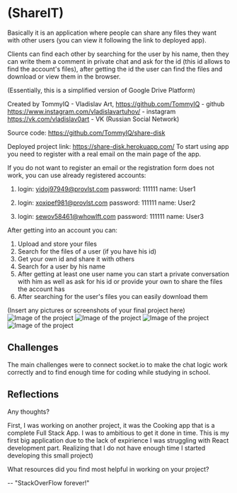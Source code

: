 
# (ShareIT)

Basically it is an application where people can share any files they want with other users (you can view it following the link to deployed app).

Clients can find each other by searching for the user by his name, then they can write them a comment in private chat and ask for the id (this id allows to find the account's files), after getting the id the user can find the files and download or view them in the browser.

(Essentially, this is a simplified version of Google Drive Platform)

Created by TommyIQ - Vladislav Art, 
https://github.com/TommyIQ - github
https://www.instagram.com/vladislavartuhov/ - instagram
https://vk.com/vladislav0art - VK (Russian Social Network)

Source code: https://github.com/TommyIQ/share-disk

Deployed project link: https://share-disk.herokuapp.com/
To start using app you need to register with a real email on the main page of the app.

If you do not want to register an email or the registration form does not work, you can use already registered accounts:
1) login: yidoj97949@provlst.com
   password: 111111
   name: User1

2) login: xoxipef981@provlst.com
   password: 111111
   name: User2

3) login: sewov58461@whowlft.com
   password: 111111
   name: User3

After getting into an account you can:
1) Upload and store your files
2) Search for the files of a user (if you have his id)
3) Get your own id and share it with others
4) Search for a user by his name
5) After getting at least one user name you can start a private conversation with him as well as ask for his id or provide your own to share the files the account has
6) After searching for the user's files you can easily download them

(Insert any pictures or screenshots of your final project here)
![Image of the project](/readme_images/img1.png)
![Image of the project](/readme_images/img2.png)
![Image of the project](/readme_images/img3.png)
![Image of the project](/readme_images/img4.png)

## Challenges

The main challenges were to connect socket.io to make the chat logic work correctly and to find enough time for coding while studying in school.

## Reflections
Any thoughts?

First, I was working on another project, it was the Cooking app that is a complete Full Stack App. I was to ambitious to get it done in time. This is my first big application due to the lack of expirience I was struggling with React development part. Realizing that I do not have enough time I started developing this small project)


What resources did you find most helpful in working on your project?

-- "StackOverFlow forever!"
